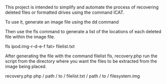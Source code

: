 This project is intended to simplify and automate the process of recovering deleted files or formatted drives using the command ICAT.

To use it, generate an image file using the dd command

Then use the fls command to generate a list of the locations of each deleted file within the image file.

fls ipod.img-r-d-e-f fat> filelist.txt

After generating the file with the command filelist fls, recovery.php run the script from the directory where you want the files to be extracted from the image being placed.

recovery.php php / path / to / filelist.txt / path / to / filesystem.img